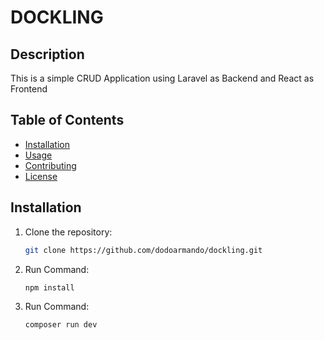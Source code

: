 # DOCKLING

## Description

This is a simple CRUD Application using Laravel as Backend and React as Frontend  

## Table of Contents

- [Installation](#installation)
- [Usage](#usage)
- [Contributing](#contributing)
- [License](#license)

## Installation

1. Clone the repository:
   ```bash
   git clone https://github.com/dodoarmando/dockling.git

2. Run Command:
   ```bash
   npm install

3. Run Command:
   ```bash
   composer run dev